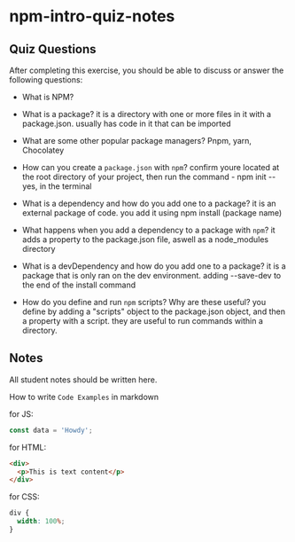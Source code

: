 # npm-intro-quiz-notes

## Quiz Questions

After completing this exercise, you should be able to discuss or answer the following questions:

- What is NPM?

- What is a package?
  it is a directory with one or more files in it with a package.json. usually has code in it that can be imported
- What are some other popular package managers?
  Pnpm, yarn, Chocolatey
- How can you create a `package.json` with `npm`?
  confirm youre located at the root directory of your project, then run the command - npm init --yes, in the terminal
- What is a dependency and how do you add one to a package?
  it is an external package of code. you add it using npm install (package name)
- What happens when you add a dependency to a package with `npm`?
  it adds a property to the package.json file, aswell as a node_modules directory
- What is a devDependency and how do you add one to a package?
  it is a package that is only ran on the dev environment. adding --save-dev to the end of the install command
- How do you define and run `npm` scripts? Why are these useful?
  you define by adding a "scripts" object to the package.json object, and then a property with a script.
  they are useful to run commands within a directory.

## Notes

All student notes should be written here.

How to write `Code Examples` in markdown

for JS:

```javascript
const data = 'Howdy';
```

for HTML:

```html
<div>
  <p>This is text content</p>
</div>
```

for CSS:

```css
div {
  width: 100%;
}
```
